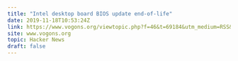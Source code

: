 ```yaml
---
title: "Intel desktop board BIOS update end-of-life"
date: 2019-11-18T10:53:24Z
link: https://www.vogons.org/viewtopic.php?f=46&t=69184&utm_medium=RSS&utm_source=hune
site: www.vogons.org
topic: Hacker News
draft: false
---
```

